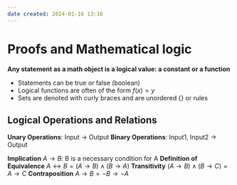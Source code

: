 ```yaml
---
date created: 2024-01-16 13:16
---
```


# Proofs and Mathematical logic

**Any statement as a math object is a logical value: a constant or a function**

- Statements can be true or false (boolean)
- Logical functions are often of the form $f(x)=y$
- Sets are denoted with curly braces and are unordered $\{\}$ or rules

## Logical Operations and Relations

**Unary Operations**: Input -> Output
**Binary Operations**: Input1, Input2 -> Output

**Implication** $A\to B$: B is a necessary condition for A
**Definition of Equivalence** $A\leftrightarrow B=(A\to B)\wedge (B\to A)$
**Transitivity** $(A\to B)\wedge(B\to C)=A\to C$
**Contraposition** $A\to B=\neg B\to \neg A$

